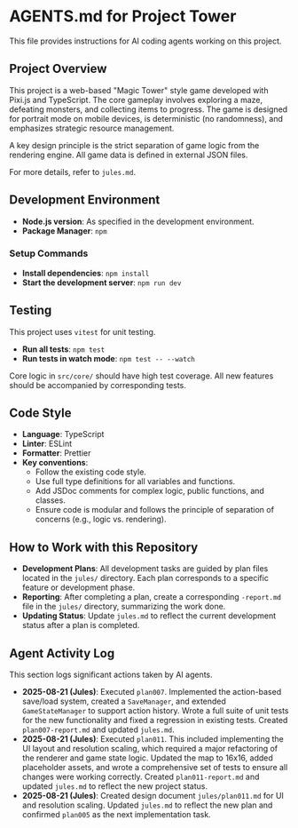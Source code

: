 # AGENTS.md for Project Tower

This file provides instructions for AI coding agents working on this project.

## Project Overview

This project is a web-based "Magic Tower" style game developed with Pixi.js and TypeScript. The core gameplay involves exploring a maze, defeating monsters, and collecting items to progress. The game is designed for portrait mode on mobile devices, is deterministic (no randomness), and emphasizes strategic resource management.

A key design principle is the strict separation of game logic from the rendering engine. All game data is defined in external JSON files.

For more details, refer to `jules.md`.

## Development Environment

- **Node.js version**: As specified in the development environment.
- **Package Manager**: `npm`

### Setup Commands

- **Install dependencies**: `npm install`
- **Start the development server**: `npm run dev`

## Testing

This project uses `vitest` for unit testing.

- **Run all tests**: `npm test`
- **Run tests in watch mode**: `npm test -- --watch`

Core logic in `src/core/` should have high test coverage. All new features should be accompanied by corresponding tests.

## Code Style

- **Language**: TypeScript
- **Linter**: ESLint
- **Formatter**: Prettier
- **Key conventions**:
    - Follow the existing code style.
    - Use full type definitions for all variables and functions.
    - Add JSDoc comments for complex logic, public functions, and classes.
    - Ensure code is modular and follows the principle of separation of concerns (e.g., logic vs. rendering).

## How to Work with this Repository

- **Development Plans**: All development tasks are guided by plan files located in the `jules/` directory. Each plan corresponds to a specific feature or development phase.
- **Reporting**: After completing a plan, create a corresponding `-report.md` file in the `jules/` directory, summarizing the work done.
- **Updating Status**: Update `jules.md` to reflect the current development status after a plan is completed.

## Agent Activity Log

This section logs significant actions taken by AI agents.

- **2025-08-21 (Jules)**: Executed `plan007`. Implemented the action-based save/load system, created a `SaveManager`, and extended `GameStateManager` to support action history. Wrote a full suite of unit tests for the new functionality and fixed a regression in existing tests. Created `plan007-report.md` and updated `jules.md`.
- **2025-08-21 (Jules)**: Executed `plan011`. This included implementing the UI layout and resolution scaling, which required a major refactoring of the renderer and game state logic. Updated the map to 16x16, added placeholder assets, and wrote a comprehensive set of tests to ensure all changes were working correctly. Created `plan011-report.md` and updated `jules.md` to reflect the new project status.
- **2025-08-21 (Jules)**: Created design document `jules/plan011.md` for UI and resolution scaling. Updated `jules.md` to reflect the new plan and confirmed `plan005` as the next implementation task.
